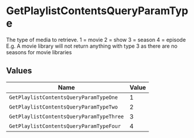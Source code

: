 # GetPlaylistContentsQueryParamType

The type of media to retrieve.
1 = movie
2 = show
3 = season
4 = episode
E.g. A movie library will not return anything with type 3 as there are no seasons for movie libraries



## Values

| Name                                     | Value                                    |
| ---------------------------------------- | ---------------------------------------- |
| `GetPlaylistContentsQueryParamTypeOne`   | 1                                        |
| `GetPlaylistContentsQueryParamTypeTwo`   | 2                                        |
| `GetPlaylistContentsQueryParamTypeThree` | 3                                        |
| `GetPlaylistContentsQueryParamTypeFour`  | 4                                        |